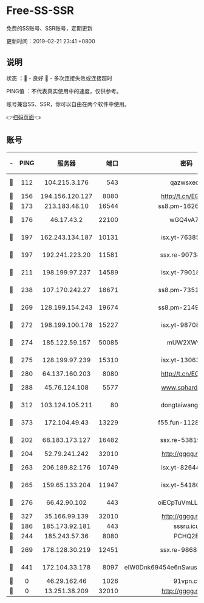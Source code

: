 # Free-SS-SSR

免费的SS账号、SSR账号，定期更新

更新时间：2019-02-21 23:41 +0800

## 说明

状态     ：🙂 - 良好 🙁 - 多次连接失败或连接超时

PING值   ：不代表真实使用中的速度，仅供参考。

账号兼容SS、SSR，你可以自由在两个软件中使用。

👉[扫码页面](https://liesauer.github.io/free-ss-ssr.github.io/)👈

## 账号

|-|PING|服务器|端口|密码|加密方式|区域|
|:----:|:----:|:-----:|-----:|:----:|:----:|:----:|
|🙂|112|104.215.3.176|543|qazwsxedc|aes-256-gcm|JP|
|🙂|156|194.156.120.127|8080|http://t.cn/EGJIyrl|rc4-md5|RU|
|🙂|173|213.183.48.10|16544|ss8.pm-16263031|rc4-md5|RU|
|🙂|176|46.17.43.2|22100|wGQ4vA7D|aes-256-gcm|RU|
|🙂|197|162.243.134.187|10131|isx.yt-76385286|aes-256-cfb|US|
|🙂|197|192.241.223.20|11581|ssx.re-90738026|aes-256-cfb|US|
|🙂|211|198.199.97.237|14589|isx.yt-79018658|aes-256-cfb|US|
|🙂|238|107.170.242.27|18671|ss8.pm-73518154|aes-256-cfb|US|
|🙂|269|128.199.154.243|19674|ss8.pm-21493386|aes-256-cfb|SG|
|🙂|272|198.199.100.178|15227|isx.yt-98708558|aes-256-cfb|US|
|🙂|274|185.122.59.157|50085|mUW2XWw8|aes-256-cfb|GB|
|🙂|275|128.199.97.239|15310|isx.yt-13063955|aes-256-cfb|SG|
|🙂|280|64.137.160.203|8080|http://t.cn/EGJIyrl|rc4-md5|CA|
|🙂|288|45.76.124.108|5577|www.sphard.com|aes-256-cfb|AU|
|🙂|312|103.124.105.211|80|dongtaiwang.com|aes-256-cfb|US|
|🙂|373|172.104.49.43|13229|f55.fun-11286035|aes-256-cfb|SG|
|🙂|202|68.183.173.127|16482|ssx.re-53819534|aes-256-cfb|US|
|🙂|204|52.79.241.242|32010|http://gggg.rocks|chacha20|KR|
|🙂|263|206.189.82.176|10749|isx.yt-82644423|aes-256-cfb|SG|
|🙂|265|159.65.133.204|11947|isx.yt-54180036|aes-256-cfb|SG|
|🙂|276|66.42.90.102|443|oiECpTuVmLLxk4Ts|aes-256-cfb|US|
|🙂|327|35.166.99.139|32010|http://gggg.rocks|chacha20|US|
|🙁|186|185.173.92.181|443|sssru.icu|rc4-md5|RU|
|🙁|244|185.243.57.36|8080|PCHQ2E|rc4-md5|US|
|🙁|269|178.128.30.219|12451|ssx.re-98681435|aes-256-cfb|SG|
|🙁|441|172.104.33.178|8097|eIW0Dnk69454e6nSwuspv9DmS201tQ0D|aes-256-cfb|SG|
|🙁|0|46.29.162.46|1026|91vpn.cf|rc4-md5|RU|
|🙁|0|13.251.38.209|32010|http://gggg.rocks|chacha20|SG|
